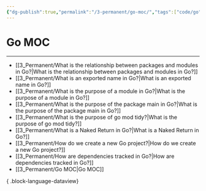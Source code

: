 ```yaml
---
{"dg-publish":true,"permalink":"/3-permanent/go-moc/","tags":["code/go"],"created":"2023-08-03T07:48:54.702-05:00","updated":"2023-09-05T14:31:12.720-05:00"}
---
```


# Go MOC
---
- [[3_Permanent/What is the relationship between packages and modules in Go?\|What is the relationship between packages and modules in Go?]]
- [[3_Permanent/What is an exported name in Go?\|What is an exported name in Go?]]
- [[3_Permanent/What is the purpose of a module in Go?\|What is the purpose of a module in Go?]]
- [[3_Permanent/What is the purpose of the package main in Go?\|What is the purpose of the package main in Go?]]
- [[3_Permanent/What is the purpose of go mod tidy?\|What is the purpose of go mod tidy?]]
- [[3_Permanent/What is a Naked Return in Go?\|What is a Naked Return in Go?]]
- [[3_Permanent/How do we create a new Go project?\|How do we create a new Go project?]]
- [[3_Permanent/How are dependencies tracked in Go?\|How are dependencies tracked in Go?]]
- [[3_Permanent/Go MOC\|Go MOC]]

{ .block-language-dataview}